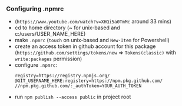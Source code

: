 ### Configuring .npmrc

- (`https://www.youtube.com/watch?v=XHQi5a0TmMc` around 33 mins)
- cd to home directory (~ for unix-based and c:/users/USER_NAME_HERE)
- make `.npmrc` (`touch` on unix-based and `New-Item` for Powershell)
- create an access token in github account for this package (`https://github.com/settings/tokens/new` => `Tokens(classic)` with `write:packages` permission)
- configure `.npmrc`:
    ```
    registry=https://registry.npmjs.org/
    @GIT_USERNAME_HERE:registery=https://npm.pkg.github.com/
    //npm.pkg.github.com/:_authToken=YOUR_AUTH_TOKEN
    ```
- run `npm publish --access public` in project root